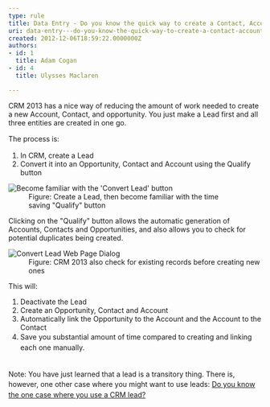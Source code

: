 ```yaml
---
type: rule
title: Data Entry - Do you know the quick way to create a Contact, Account, and Opportunity in one go?
uri: data-entry---do-you-know-the-quick-way-to-create-a-contact-account-and-opportunity-in-one-go
created: 2012-12-06T18:59:22.0000000Z
authors:
- id: 1
  title: Adam Cogan
- id: 4
  title: Ulysses Maclaren

---
```




<span class='intro'> <p>​​​​CRM 2013 has a nice way of reducing the amount of work needed to create a new Account, Contact, and opportunity. You just&#160;make&#160;a Lead first and all three entities are created in one&#160;go.<br></p><p><span style="line-height&#58;20.8px;">T</span><span style="line-height&#58;20.8px;">he process is&#58;​</span></p> </span>

<ol><li>In CRM, create a Lead</li><li>Convert it into an Opportunity, Contact and Account using the Qualify button</li></ol><dl class="image"><dt>
         <img alt="Become familiar with the 'Convert Lead' button" src="/PublishingImages/CRM_ConvertLead.jpg" />
      </dt><dd>Figure&#58; Create a Lead, then become familiar with the time saving&#160;&quot;Qualify&quot; button</dd></dl><p>Clicking on the &quot;Qualify&quot; button allows the automatic generation of Accounts, Contacts and Opportunities, and also allows you to check for potential duplicates being created.</p><dl class="image"><dt>
         <img alt="Convert Lead Web Page Dialog" src="/PublishingImages/CRM_ConvertLeadDialg.jpg" />
      </dt><dd>Figure&#58; CRM 2013 also&#160;check for existing records before creating new ones</dd></dl><p>This will&#58;</p><ol>
   <li>​Deactivate the Lead​ </li><li>Create an Opportunity, Contact and Account</li><li>Automatically link the Opportunity to the Account and the Account to the Contact</li><li>
      <span style="line-height&#58;1.6;">Save you substantial amount of time compared to creating and linking each one manually.</span><br></li></ol><div>
   <span style="line-height&#58;20.8px;">​<br></span></div><div>
   <span style="line-height&#58;20.8px;">Note&#58; You have just learned that a lead is a transitory thing. There is, however, one other case where you might want to use leads&#58;&#160;<a href="/Pages/The-one-case-where-you-use-a-CRM-lead.aspx">Do you know the one case where you use a CRM lead?</a>&#160;</span></div>


